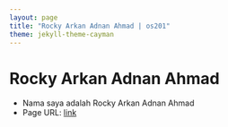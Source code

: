```yaml
---
layout: page
title: "Rocky Arkan Adnan Ahmad | os201"
theme: jekyll-theme-cayman
---
```



# Rocky Arkan Adnan Ahmad

- Nama saya adalah Rocky Arkan Adnan Ahmad
- Page URL: [link](https://racendol.github.io/os201/URLs/)

